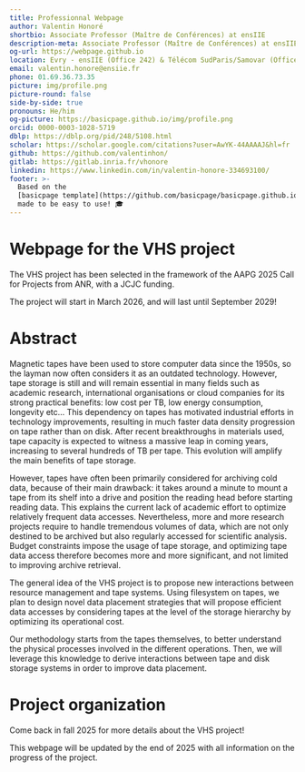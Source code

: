```yaml
---
title: Professionnal Webpage
author: Valentin Honoré
shortbio: Associate Professor (Maître de Conférences) at ensIIE
description-meta: Associate Professor (Maître de Conférences) at ensIIE
og-url: https://webpage.github.io
location: Evry - ensIIE (Office 242) & Télécom SudParis/Samovar (Office C404)
email: valentin.honore@ensiie.fr
phone: 01.69.36.73.35
picture: img/profile.png
picture-round: false
side-by-side: true
pronouns: He/him
og-picture: https://basicpage.github.io/img/profile.png
orcid: 0000-0003-1028-5719
dblp: https://dblp.org/pid/248/5108.html
scholar: https://scholar.google.com/citations?user=AwYK-44AAAAJ&hl=fr
github: https://github.com/valentinhon/
gitlab: https://gitlab.inria.fr/vhonore
linkedin: https://www.linkedin.com/in/valentin-honore-334693100/
footer: >-
  Based on the
  [basicpage template](https://github.com/basicpage/basicpage.github.io),
  made to be easy to use! 🎓
---
```




# Webpage for the VHS project

The VHS project has been selected in the framework of the AAPG 2025 Call for Projects from ANR, with a JCJC funding.

The project will start in March 2026, and will last until September 2029!


# Abstract

Magnetic tapes have been used to store computer data since the 1950s, so the layman now
often considers it as an outdated technology. However, tape storage is still and will remain essential in
many fields such as academic research, international organisations or cloud companies for its strong practical benefits: low cost per TB, low energy consumption, longevity etc...
This dependency on tapes has motivated industrial efforts in technology improvements, resulting in much faster data density progression on tape rather than on
disk. After recent breakthroughs in materials used, tape capacity is expected to witness a massive
leap in coming years, increasing to several hundreds of TB per tape. This evolution will amplify the main benefits of tape storage.

However, tapes have often been primarily considered for archiving cold data, because of their main
drawback: it takes around a minute to mount a tape from its shelf into a drive and position the
reading head before starting reading data. This explains the current lack of academic effort to optimize
relatively frequent data accesses. Nevertheless, more and more research projects require to handle
tremendous volumes of data, which are not only destined to be archived but also regularly accessed
for scientific analysis. Budget constraints impose the usage of tape storage, and optimizing tape data access therefore becomes more and more significant, and not limited to improving archive retrieval.

The general idea of the VHS project is to propose new interactions between resource management
and tape systems. Using filesystem on tapes, we plan to design novel data placement
strategies that will propose efficient data accesses by considering tapes at the level of the storage
hierarchy by optimizing its operational cost.

Our methodology starts from the tapes themselves, to better understand the physical processes involved in the different operations. Then, we will leverage this knowledge to derive interactions between tape and disk storage systems in order to improve data placement.


# Project organization

Come back in fall 2025 for more details about the VHS project!

This webpage will be updated by the end of 2025 with all information on the progress of the project.


